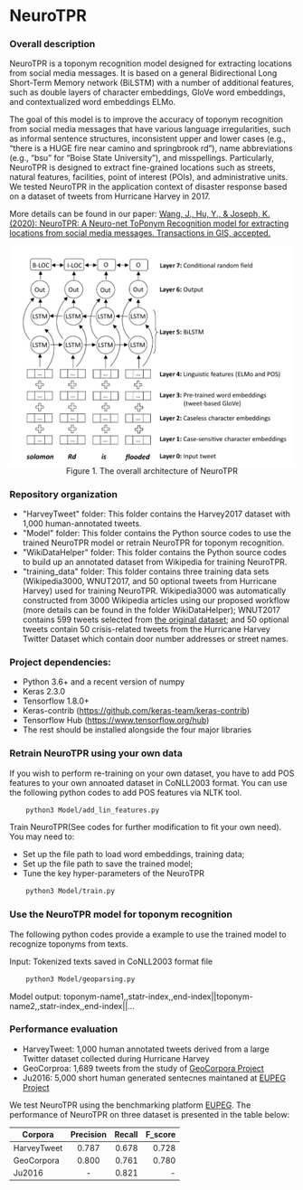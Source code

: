 # NeuroTPR


### Overall description

NeuroTPR is a toponym recognition model designed for extracting locations from social media messages. It is based on a general Bidirectional Long Short-Term Memory network (BiLSTM) with a number of additional features, such as double layers of character embeddings, GloVe word embeddings, and contextualized word embeddings ELMo.

The goal of this model is to improve the accuracy of toponym recognition from social media messages that have various
language irregularities, such as informal sentence structures, inconsistent upper and lower cases (e.g., “there is a HUGE fire near camino and springbrook rd”), name abbreviations (e.g., “bsu” for “Boise State University”), and misspellings. Particularly, NeuroTPR is designed to extract fine-grained locations such as streets, natural features, facilities, point of interest (POIs), and administrative units. We tested NeuroTPR in the application context of disaster response based on a dataset of tweets from Hurricane Harvey in 2017.

More details can be found in our paper: [Wang, J., Hu, Y., & Joseph, K. (2020): NeuroTPR: A Neuro-net ToPonym Recognition model for extracting locations from social media messages. Transactions in GIS, accepted.](https://geoai.geog.buffalo.edu/publications/)

<p align="center">
<img align="center" src="model_structure.png" width="600" />
<br />
Figure 1. The overall architecture of NeuroTPR
</p>


### Repository organization

* "HarveyTweet" folder: This folder contains the Harvey2017 dataset with 1,000 human-annotated tweets.
* "Model" folder: This folder contains the Python source codes to use the trained NeuroTPR model or retrain NeuroTPR for toponym recognition.
* "WikiDataHelper" folder: This folder contains the Python source codes to build up an annotated dataset from Wikipedia for training NeuroTPR.
* "training_data" folder: This folder contains three training data sets (Wikipedia3000, WNUT2017, and 50 optional tweets from Hurricane Harvey) used for training NeuroTPR. Wikipedia3000 was automatically constructed from 3000 Wikipedia articles using our proposed workflow (more details can be found in the folder WikiDataHelper); WNUT2017 contains 599 tweets selected from [the original dataset](https://github.com/leondz/emerging_entities_17); and 50 optional tweets contain 50 crisis-related tweets from the Hurricane Harvey Twitter Dataset which contain door number addresses or street names.



### Project dependencies:

* Python 3.6+ and a recent version of numpy
* Keras 2.3.0
* Tensorflow 1.8.0+
* Keras-contrib (https://github.com/keras-team/keras-contrib)
* Tensorflow Hub (https://www.tensorflow.org/hub)
* The rest should be installed alongside the four major libraries

### Retrain NeuroTPR using your own data

If you wish to perform re-training on your own dataset, you have to add POS features to your own annoated dataset in CoNLL2003 format.
You can use the following python codes to add POS features via NLTK tool.

```bash
    python3 Model/add_lin_features.py
```

Train NeuroTPR(See codes for further modification to fit your own need). You may need to:
* Set up the file path to load word embeddings, training data;
* Set up the file path to save the trained model;
* Tune the key hyper-parameters of the NeuroTPR

```bash
    python3 Model/train.py
 ```

### Use the NeuroTPR model for toponym recognition

The following python codes provide a example to use the trained model to recognize toponyms from texts.

Input: Tokenized texts saved in CoNLL2003 format file

```bash
    python3 Model/geoparsing.py
 ```
Model output: toponym-name1,,statr-index,,end-index||toponym-name2,,statr-index,,end-index||...


### Performance evaluation

* HarveyTweet: 1,000 human annotated tweets derived from a large Twitter dataset collected during Hurricane Harvey
* GeoCorproa:  1,689 tweets from the study of [GeoCorpora Project](https://github.com/geovista/GeoCorpora)
* Ju2016: 5,000 short human generated sentecnes maintaned at [EUPEG Project](https://github.com/geoai-lab/EUPEG/tree/master/corpora/Ju2016)

We test NeuroTPR using the benchmarking platform [EUPEG](https://github.com/geoai-lab/EUPEG). The performance of NeuroTPR on three dataset is presented in the table below:

|   Corpora   |  Precision |  Recall   |   F_score  |
|-------------|:----------:|----------:|-----------:|
| HarveyTweet |    0.787   |   0.678   |	0.728	|
|  GeoCorpora |    0.800   |   0.761   |	0.780	|
|    Ju2016   | 	 -	   |   0.821   |	  - 	|
